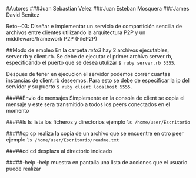 #Autores
###Juan Sebastian Velez
###Juan Esteban Mosquera
###James David Benitez

Reto-­‐03: 
Diseñar e implementar un servicio de compartición sencilla de archivos entre clientes utilizando la arquitectura P2P y un middleware/framework P2P (FileP2P) 
  
##Modo de empleo
En la carpeta _reto3_ hay 2 archivos ejecutables, server.rb y client.rb. Se debe de ejecutar el primer archivo server.rb, especificando el puerto que se desea utulizar `$ ruby server.rb 5555`.

Despues de tener en ejecucion el servidor podemos correr cuantas instancias de client.rb deseemos. Para esto se debe de especificar la ip del servidor y su puerto `$ ruby client localhost 5555`.

#####Envio de mensajes
Simplemente en la consola de client se copia el mensaje y este sera transmitido a todos los peers conectados en el momento

#####ls
ls lista los ficheros y directorios ejemplo `ls /home/user/Escritorio`

#####cp
cp realiza la copia de un archivo que se encuentre en otro peer ejemplo `ls /home/user/Escritorio/readme.txt`

#####cd
cd desplaza al directorio indicado

#####-help
-help muestra en pantalla una lista de acciones que el usuario puede realizar
